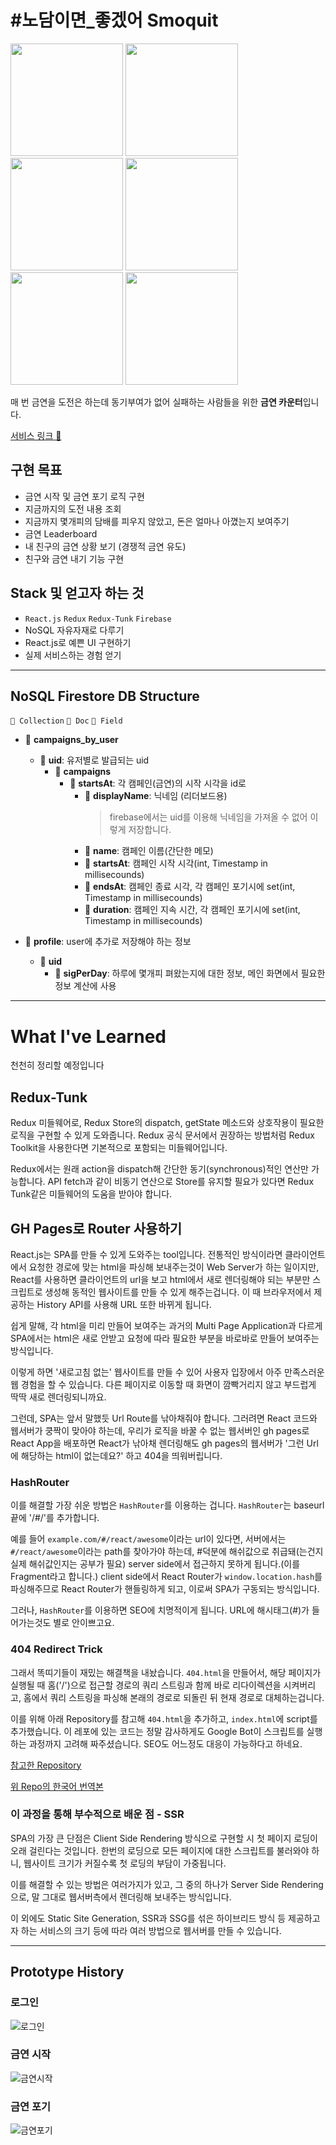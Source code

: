# #노담이면\_좋겠어 Smoquit

<img src="./img/login_now.gif" width="180"> <img src="./img/create_campaign_now.gif" width="180"> <img src="./img/giveup_campaign_now.gif" width="180"> <img src="./img/campaign_history.gif" width="180"> <img src="./img/change_profile.gif" width="180"> <img src="./img/leaderboard.gif" width="180">

매 번 금연을 도전은 하는데 동기부여가 없어 실패하는 사람들을 위한 **금연 카운터**입니다.

[서비스 링크 🔗](https://custardcream98.github.io/smoquit/)

## 구현 목표

- 금연 시작 및 금연 포기 로직 구현
- 지금까지의 도전 내용 조회
- 지금까지 몇개피의 담배를 피우지 않았고, 돈은 얼마나 아꼈는지 보여주기
- 금연 Leaderboard
- 내 친구의 금연 상황 보기 (경쟁적 금연 유도)
- 친구와 금연 내기 기능 구현

## Stack 및 얻고자 하는 것

- `React.js` `Redux` `Redux-Tunk` `Firebase`
- NoSQL 자유자재로 다루기
- React.js로 예쁜 UI 구현하기
- 실제 서비스하는 경험 얻기

---

## NoSQL Firestore DB Structure

`💼 Collection` `📙 Doc` `📄 Field`

- 💼 **campaigns_by_user**

  - 📙 **uid**: 유저별로 발급되는 uid
    - 💼 **campaigns**
      - 📙 **startsAt**: 각 캠페인(금연)의 시작 시각을 id로
        - 📄 **displayName**: 닉네임 (리더보드용)
          > firebase에서는 uid를 이용해 닉네임을 가져올 수 없어 이렇게 저장합니다.
        - 📄 **name**: 캠페인 이름(간단한 메모)
        - 📄 **startsAt**: 캠페인 시작 시각(int, Timestamp in millisecounds)
        - 📄 **endsAt**: 캠페인 종료 시각, 각 캠페인 포기시에 set(int, Timestamp in millisecounds)
        - 📄 **duration**: 캠페인 지속 시간, 각 캠페인 포기시에 set(int, Timestamp in millisecounds)

- 💼 **profile**: user에 추가로 저장해야 하는 정보
  - 📙 **uid**
    - 📄 **sigPerDay**: 하루에 몇개피 펴왔는지에 대한 정보, 메인 화면에서 필요한 정보 계산에 사용

---

# What I've Learned

천천히 정리할 예정입니다

## Redux-Tunk

Redux 미들웨어로, Redux Store의 dispatch, getState 메소드와 상호작용이 필요한 로직을 구현할 수 있게 도와줍니다. Redux 공식 문서에서 권장하는 방법처럼 Redux Toolkit을 사용한다면 기본적으로 포함되는 미들웨어입니다.

Redux에서는 원래 action을 dispatch해 간단한 동기(synchronous)적인 연산만 가능합니다. API fetch과 같이 비동기 연산으로 Store를 유지할 필요가 있다면 Redux Tunk같은 미들웨어의 도움을 받아야 합니다.

## GH Pages로 Router 사용하기

React.js는 SPA를 만들 수 있게 도와주는 tool입니다. 전통적인 방식이라면 클라이언트에서 요청한 경로에 맞는 html을 파싱해 보내주는것이 Web Server가 하는 일이지만, React를 사용하면 클라이언트의 url을 보고 html에서 새로 렌더링해야 되는 부분만 스크립트로 생성해 동적인 웹사이트를 만들 수 있게 해주는겁니다. 이 때 브라우저에서 제공하는 History API를 사용해 URL 또한 바뀌게 됩니다.

쉽게 말해, 각 html을 미리 만들어 보여주는 과거의 Multi Page Application과 다르게 SPA에서는 html은 새로 안받고 요청에 따라 필요한 부분을 바로바로 만들어 보여주는 방식입니다.

이렇게 하면 '새로고침 없는' 웹사이트를 만들 수 있어 사용자 입장에서 아주 만족스러운 웹 경험을 할 수 있습니다. 다른 페이지로 이동할 때 화면이 깜빡거리지 않고 부드럽게 딱딱 새로 렌더링되니까요.

그런데, SPA는 앞서 말했듯 Url Route를 낚아채줘야 합니다. 그러려면 React 코드와 웹서버가 쿵짝이 맞아야 하는데, 우리가 로직을 바꿀 수 없는 웹서버인 gh pages로 React App을 배포하면 React가 낚아채 렌더링해도 gh pages의 웹서버가 '그런 Url에 해당하는 html이 없는데요?' 하고 404을 띄워버립니다.

### HashRouter

이를 해결할 가장 쉬운 방법은 `HashRouter`를 이용하는 겁니다. `HashRouter`는 baseurl 끝에 '/#/'를 추가합니다.

예를 들어 `example.com/#/react/awesome`이라는 url이 있다면, 서버에서는 `#/react/awesome`이라는 path를 찾아가야 하는데, #덕분에 해쉬값으로 취급돼(는건지 실제 해쉬값인지는 공부가 필요) server side에서 접근하지 못하게 됩니다.(이를 Fragment라고 합니다.) client side에서 React Router가 `window.location.hash`를 파싱해주므로 React Router가 핸들링하게 되고, 이로써 SPA가 구동되는 방식입니다.

그러나, `HashRouter`를 이용하면 SEO에 치명적이게 됩니다. URL에 해시태그(#)가 들어가는것도 별로 안이쁘고요.

### 404 Redirect Trick

그래서 똑띠기들이 재밌는 해결책을 내놨습니다. `404.html`을 만들어서, 해당 페이지가 실행될 때 홈('/')으로 접근할 경로의 쿼리 스트링과 함께 바로 리다이렉션을 시켜버리고, 홈에서 쿼리 스트링을 파싱해 본래의 경로로 되돌린 뒤 현재 경로로 대체하는겁니다.

이를 위해 아래 Repository를 참고해 `404.html`을 추가하고, `index.html`에 script를 추가했습니다. 이 레포에 있는 코드는 정말 감사하게도 Google Bot이 스크립트를 실행하는 과정까지 고려해 짜주셨습니다. SEO도 어느정도 대응이 가능하다고 하네요.

[참고한 Repository](https://github.com/rafgraph/spa-github-pages)

[위 Repo의 한국어 번역본](https://sujinlee.me/spa-github-pages-ko/)

### 이 과정을 통해 부수적으로 배운 점 - SSR

SPA의 가장 큰 단점은 Client Side Rendering 방식으로 구현할 시 첫 페이지 로딩이 오래 걸린다는 것입니다. 한번의 로딩으로 모든 페이지에 대한 스크립트를 불러와야 하니, 웹사이트 크기가 커질수록 첫 로딩의 부담이 가중됩니다.

이를 해결할 수 있는 방법은 여러가지가 있고, 그 중의 하나가 Server Side Rendering으로, 말 그대로 웹서버측에서 렌더링해 보내주는 방식입니다.

이 외에도 Static Site Generation, SSR과 SSG를 섞은 하이브리드 방식 등 제공하고자 하는 서비스의 크기 등에 따라 여러 방법으로 웹서버를 만들 수 있습니다.

---

## Prototype History

### 로그인

![로그인](./img//login.gif)

### 금연 시작

![금연시작](./img/createCampaign.gif)

### 금연 포기

![금연포기](./img/endCampaign.gif)

